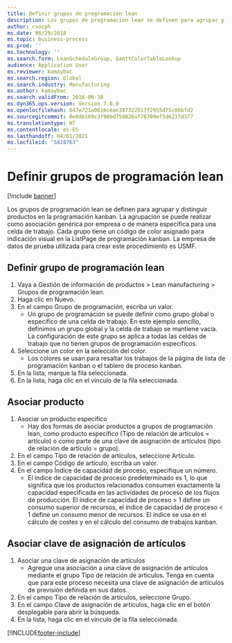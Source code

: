 ```yaml
---
title: Definir grupos de programación lean
description: Los grupos de programación lean se definen para agrupar y distinguir productos en la programación kanban.
author: cvocph
ms.date: 08/29/2018
ms.topic: business-process
ms.prod: ''
ms.technology: ''
ms.search.form: LeanScheduleGroup, GanttColorTableLookup
audience: Application User
ms.reviewer: kamaybac
ms.search.region: Global
ms.search.industry: Manufacturing
ms.author: kamaybac
ms.search.validFrom: 2016-06-30
ms.dyn365.ops.version: Version 7.0.0
ms.openlocfilehash: 647e721a0616ceae387322517f2955d75c06bfd2
ms.sourcegitcommit: 0e8db169c3f90bd750826af76709ef5d621fd377
ms.translationtype: HT
ms.contentlocale: es-ES
ms.lasthandoff: 04/01/2021
ms.locfileid: "5828763"
---
```

# <a name="define-lean-schedule-groups"></a>Definir grupos de programación lean

[!include [banner](../../includes/banner.md)]

Los grupos de programación lean se definen para agrupar y distinguir productos en la programación kanban. La agrupación se puede realizar como asociación genérica por empresa o de manera específica para una celda de trabajo. Cada grupo tiene un código de color asignado para indicación visual en la ListPage de programación kanban. La empresa de datos de prueba utilizada para crear este procedimiento es USMF.


## <a name="define-lean-scheduling-group"></a>Definir grupo de programación lean
1. Vaya a Gestión de información de productos > Lean manufacturing > Grupos de programación lean.
2. Haga clic en Nuevo.
3. En el campo Grupo de programación, escriba un valor.
    * Un grupo de programación se puede definir como grupo global o específico de una celda de trabajo. En este ejemplo sencillo, definimos un grupo global y la celda de trabajo se mantiene vacía. La configuración de este grupo se aplica a todas las celdas de trabajo que no tienen grupos de programación específicos.  
4. Seleccione un color en la selección del color.
    * Los colores se usan para resaltar los trabajos de la página de lista de programación kanban o el tablero de proceso kanban.  
5. En la lista, marque la fila seleccionada.
6. En la lista, haga clic en el vínculo de la fila seleccionada.

## <a name="associate-product"></a>Asociar producto
1. Asociar un producto específico
    * Hay dos formas de asociar productos a grupos de programación lean, como producto específico (Tipo de relación de artículos = artículo) o como parte de una clave de asignación de artículos (tipo de relación de artículo = grupo).    
2. En el campo Tipo de relación de artículos, seleccione Artículo.
3. En el campo Código de artículo, escriba un valor.
4. En el campo Índice de capacidad de proceso, especifique un número.
    * El índice de capacidad de proceso predeterminado es 1, lo que significa que los productos relacionados consumen exactamente la capacidad especificada en las actividades de proceso de los flujos de producción. El índice de capacidad de proceso > 1 define un consumo superior de recursos, el índice de capacidad de proceso < 1 define un consumo menor de recursos. El índice se usa en el cálculo de costes y en el cálculo del consumo de trabajos kanban.  

## <a name="associate-item-allocation-key"></a>Asociar clave de asignación de artículos
1. Asociar una clave de asignación de artículos
    * Agregue una asociación a una clave de asignación de artículos mediante el grupo Tipo de relación de artículos.   Tenga en cuenta que para este proceso necesita una clave de asignación de artículos de previsión definida en sus datos.  
2. En el campo Tipo de relación de artículos, seleccione Grupo.
3. En el campo Clave de asignación de artículos, haga clic en el botón desplegable para abrir la búsqueda.
4. En la lista, haga clic en el vínculo de la fila seleccionada.



[!INCLUDE[footer-include](../../../includes/footer-banner.md)]